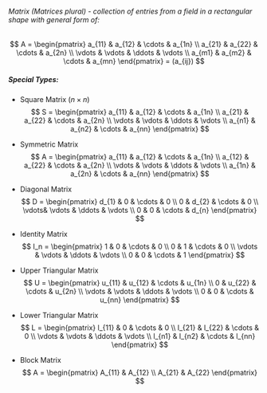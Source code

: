 ###### Matrix (Matrices plural) - collection of entries from a field in a rectangular shape with general form of:
 $$
A = \begin{pmatrix}
a_{11} & a_{12} & \cdots & a_{1n} \\
a_{21} & a_{22} & \cdots & a_{2n} \\
\vdots & \vdots & \ddots & \vdots \\
a_{m1} & a_{m2} & \cdots & a_{mn}
\end{pmatrix} = (a_{ij})
$$
##### Special Types:

- Square Matrix ($n\times n$) 
$$
S = 
\begin{pmatrix}
a_{11} & a_{12} & \cdots & a_{1n} \\
a_{21} & a_{22} & \cdots & a_{2n} \\
\vdots & \vdots & \ddots & \vdots \\
a_{n1} & a_{n2} & \cdots & a_{nn}
\end{pmatrix}
$$
- Symmetric Matrix 
$$
A = \begin{pmatrix}
a_{11} & a_{12} & \cdots & a_{1n} \\
a_{12} & a_{22} & \cdots & a_{2n} \\
\vdots & \vdots & \ddots & \vdots \\
a_{1n} & a_{2n} & \cdots & a_{nn}
\end{pmatrix}
$$

- Diagonal Matrix 
$$
D = \begin{pmatrix}
d_{1} & 0      & \cdots & 0      \\
0     & d_{2}  & \cdots & 0      \\
\vdots& \vdots & \ddots & \vdots \\
0     & 0      & \cdots & d_{n}
\end{pmatrix}
$$
- Identity Matrix 
$$
I_n = \begin{pmatrix}
1 & 0 & \cdots & 0 \\
0 & 1 & \cdots & 0 \\
\vdots & \vdots & \ddots & \vdots \\
0 & 0 & \cdots & 1
\end{pmatrix}
$$
- Upper Triangular Matrix 
$$
U = \begin{pmatrix}
u_{11} & u_{12} & \cdots & u_{1n} \\
0      & u_{22} & \cdots & u_{2n} \\
\vdots & \vdots & \ddots & \vdots \\
0      & 0      & \cdots & u_{nn}
\end{pmatrix}
$$
- Lower Triangular Matrix 
$$
L = \begin{pmatrix}
l_{11} & 0      & \cdots & 0 \\
l_{21} & l_{22} & \cdots & 0 \\
\vdots & \vdots & \ddots & \vdots \\
l_{n1} & l_{n2} & \cdots & l_{nn}
\end{pmatrix}
$$
- Block Matrix 
$$
A = \begin{pmatrix}
A_{11} & A_{12} \\
A_{21} & A_{22}
\end{pmatrix}
$$

